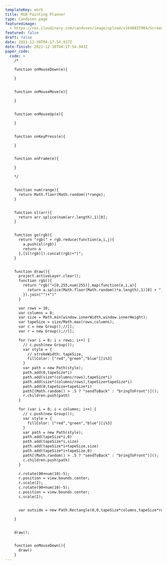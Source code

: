 ```yaml
---
templateKey: work
title: RGB Painting Planner
type: Candusen page
featuredimage:
  - https://res.cloudinary.com/candusen/image/upload/v1640837984/Screen_Shot_2021-12-29_at_11.19.38_PM_mh8akb.png
featured: false
draft: false
date: 2021-12-30T04:17:54.937Z
date-finish: 2021-12-30T04:17:54.943Z
paper_code:
  code: >
    /*

    function onMouseDown(e){

    }


    function onMouseMove(e){

    }


    function onMouseUp(e){

    }


    function onKeyPress(e){

    }


    function onFrame(e){

    }

    */


    function num(range){
      return Math.floor(Math.random()*range);
    }


    function sl(arr){
      return arr.splice(num(arr.length),1)[0];
    }


    function go(rgb){
      return "rgb(" + rgb.reduce(function(a,i,j){
        a.push(sl(rgb))
        return a
      },[sl(rgb)]).concat(rgb)+")";
    }


    function draw(){
      project.activeLayer.clear();
      function rgb(){
        return "rgb("+[0,255,num(255)].map(function(e,i,a){
          return a.splice(Math.floor(Math.random()*a.length),1)[0] + ","+(a.length<2 ? a[0]:"")
        }).join("")+")"
      }

      var rows = 10;
      var columns = 8;
      var size = Math.min(window.innerWidth,window.innerHeight);
      var tapeSize = size/Math.max(rows,columns);
      var c = new Group();//[];
      var r = new Group();//[];

      for (var i = 0; i < rows; i++) {
        // c.push(new Group());
        var style = {
          // strokeWidth: tapeSize,
          fillColor: ["red","green","blue"][i%3]
        }
        var path = new Path(style);
        path.add(0,tapeSize*i)
        path.add(size*(columns/rows),tapeSize*i)
        path.add(size*(columns/rows),tapeSize+tapeSize*i)
        path.add(0,tapeSize+tapeSize*i)
        path[(Math.random() > .5 ? "sendToBack" : "bringToFront")]();
        r.children.push(path)
      }

      for (var i = 0; i < columns; i++) {
        // c.push(new Group());
        var style = {
          fillColor: ["red","green","blue"][i%3]
        }
        var path = new Path(style);
        path.add(tapeSize*i,0)
        path.add(tapeSize*i,size)
        path.add(tapeSize*i+tapeSize,size)
        path.add(tapeSize*i+tapeSize,0)
        path[(Math.random() > .5 ? "sendToBack" : "bringToFront")]();
        c.children.push(path)
      }

      r.rotate(90+num(10)-5);
      r.position = view.bounds.center;
      r.scale(2);
      c.rotate(90+num(10)-5);
      c.position = view.bounds.center;
      c.scale(2);


      var outside = new Path.Rectangle(0,0,tapeSize*columns,tapeSize*rows);

    }


    draw();


    function onMouseDown(){
      draw()
    }
---
```

